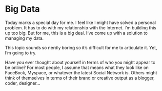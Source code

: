 # Big Data

Today marks a special day for me. I feel like I might have solved a personal problem. It has to do with my relationship with the Internet. I’m building this up too big. But for me, this is a big deal. I’ve come up with a solution to managing my data. 

This topic sounds so nerdly boring so it’s difficult for me to articulate it. Yet, I’m going to try.

Have you ever thought about yourself in terms of who you might appear to be online? For most people, I assume that means what they look like on FaceBook, Myspace, or whatever the latest Social Network is. Others might think of themselves in terms of their brand or creative output as a blogger, coder, designer…
